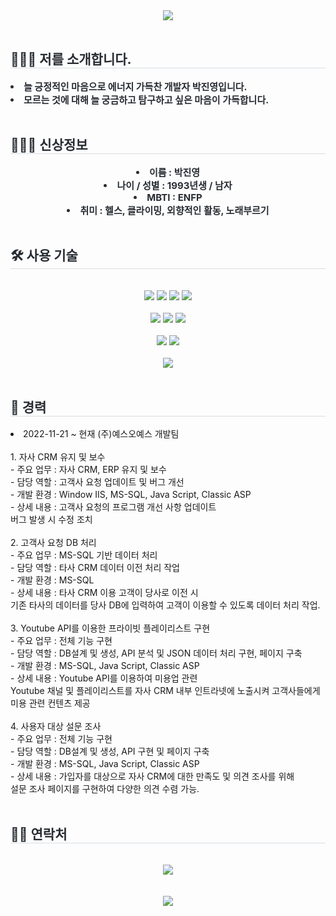 <div align= "center">
    <img src="https://capsule-render.vercel.app/api?type=waving&color=gradient&height=120&text=Welcome%20to%20Hecarim's&animation=fadeIn&fontColor=000000&fontSize=50" />
</div>
<br>
<div align= "left"> 
    <h2 style="border-bottom: 1px solid #d8dee4; color: #282d33;"> 🙋🏻‍♂️ 저를 소개합니다. </h2>  
    <div style="font-weight: 700; font-size: 15px; text-align: center; color: #282d33;">
        <li align="left"> 늘 긍정적인 마음으로 에너지 가득찬 개발자 박진영입니다.</li>
        <li align="left"> 모르는 것에 대해 늘 궁금하고 탐구하고 싶은 마음이 가득합니다. </li>
    </div> 
</div>
<br>
<div align= "left"> 
    <h2 style="border-bottom: 1px solid #d8dee4; color: #282d33;"> 🕵🏻‍♂️ 신상정보 </h2>  
    <div style="font-weight: 700; font-size: 15px; text-align: center; color: #282d33;">
        <li> 이름 : 박진영 </li>
        <li> 나이 / 성별 : 1993년생 / 남자 </li>
        <li> MBTI : ENFP </li>
        <li> 취미 : 헬스, 클라이밍, 외향적인 활동, 노래부르기 </li>
    </div> 
</div>
<br>
<div align= "left">
    <h2 style="border-bottom: 1px solid #d8dee4; color: #282d33;"> 🛠️ 사용 기술 </h2>
    <br> 
    <div style="margin: 0 auto; text-align: center;" align= "left">
        <img src="https://img.shields.io/badge/CSS3-1572B6?style=for-the-badge&logo=CSS3&logoColor=white">
        <img src="https://img.shields.io/badge/jQuery-0769AD?style=for-the-badge&logo=jQuery&logoColor=white">
        <img src="https://img.shields.io/badge/Javascript-F7DF1E?style=for-the-badge&logo=Javascript&logoColor=white">
        <img src="https://img.shields.io/badge/HTML5-E34F26?style=for-the-badge&logo=HTML5&logoColor=white">
        <br><br>
        <img src="https://img.shields.io/badge/Java-007396?style=for-the-badge&logo=Java&logoColor=white">
        <img src="https://img.shields.io/badge/Spring-6DB33F?style=for-the-badge&logo=Spring&logoColor=white">
        <img src="https://img.shields.io/badge/asp-181717?style=for-the-badge&logo=asp&logoColor=white">
        <br><br>
        <img src="https://img.shields.io/badge/MySQL-4479A1?style=for-the-badge&logo=MySQL&logoColor=white">
        <img src="https://img.shields.io/badge/Microsoft%20SQL%20Server-CC2927?style=for-the-badge&logo=microsoft%20sql%20server&logoColor=white">
        <br><br>
        <img src="https://img.shields.io/badge/Github-181717?style=for-the-badge&logo=Github&logoColor=white">
    </div>
</div>
<br>
<div align="left">
    <h2 style="border-bottom: 1px solid #d8dee4; color: #282d33;"> 👔 경력 </h2>
    <li align="left">2022-11-21 ~ 현재 (주)예스오예스 개발팀<br><br>
    1. 자사 CRM 유지 및 보수<br>
    - 주요 업무 : 자사 CRM, ERP 유지 및 보수<br>
    - 담당 역할 : 고객사 요청 업데이트 및 버그 개선<br>
    - 개발 환경  : Window IIS, MS-SQL, Java Script, Classic ASP<br>
    - 상세 내용 : 고객사 요청의 프로그램 개선 사항 업데이트<br> 버그 발생 시 수정 조치<br><br>
    2. 고객사 요청 DB 처리<br>
    - 주요 업무 : MS-SQL 기반 데이터 처리<br>
    - 담당 역할 : 타사 CRM 데이터 이전 처리 작업<br>
    - 개발 환경  : MS-SQL<br>
    - 상세 내용 : 타사 CRM 이용 고객이 당사로 이전 시 <br>기존 타사의 데이터를 당사 DB에 입력하여 고객이 이용할 수 있도록 데이터 처리 작업.<br><br>
    3. Youtube API를 이용한 프라이빗 플레이리스트 구현<br>
    - 주요 업무 : 전체 기능 구현<br>
    - 담당 역할 : DB설계 및 생성, API 분석 및 JSON 데이터 처리 구현, 페이지 구축<br>
    - 개발 환경 : MS-SQL, Java Script, Classic ASP<br>
    - 상세 내용 : Youtube API를 이용하여 미용업 관련 <br>Youtube 채널 및 플레이리스트를 자사 CRM 내부 인트라넷에 노출시켜 고객사들에게 미용 관련 컨텐츠 제공<br><br>
    4. 사용자 대상 설문 조사<br>
    - 주요 업무 : 전체 기능 구현<br>
    - 담당 역할 : DB설계 및 생성, API 구현 및 페이지 구축<br>
    - 개발 환경 : MS-SQL, Java Script, Classic ASP<br>
    - 상세 내용 : 가입자를 대상으로 자사 CRM에 대한 만족도 및 의견 조사를 위해<br>설문 조사 페이지를 구현하여 다양한 의견 수렴 가능.<br>        
    </li>
</div>
<br>
<div align= "left">
<h2 style="border-bottom: 1px solid #d8dee4; color: #282d33;"> 🧑‍💻 연락처 </h2>
    <br> 
    <div align= "center">
        <a href=https://www.instagram.com/jinn.young062/>
            <img src="https://img.shields.io/badge/Instagram-E4405F?style=for-the-badge&logo=Instagram&logoColor=white&link=https://www.instagram.com/jinn.young062/">
        </a>
    </div>
    <br> 
</div>
<br>
<div align="center">    
    <img src="https://capsule-render.vercel.app/api?type=waving&height=90&section=footer" />    
</div>
